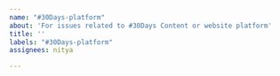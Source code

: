 ```yaml
---
name: "#30Days-platform"
about: 'For issues related to #30Days Content or website platform'
title: ''
labels: "#30Days-platform"
assignees: nitya

---
```



